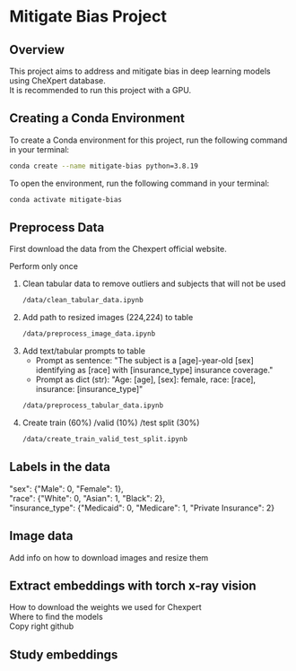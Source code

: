 # Mitigate Bias Project

## Overview
This project aims to address and mitigate bias in deep learning models using CheXpert database.  
It is recommended to run this project with a GPU. 


## Creating a Conda Environment

To create a Conda environment for this project, run the following command in your terminal:

```bash
conda create --name mitigate-bias python=3.8.19
```
To open the environment, run the following command in your terminal:

```bash
conda activate mitigate-bias
```

## Preprocess Data

First download the data from the Chexpert official website.  

Perform only once

1. Clean tabular data to remove outliers and subjects that will not be used
    ```bash
    /data/clean_tabular_data.ipynb
    ```
2. Add path to resized images (224,224) to table
    ```bash
    /data/preprocess_image_data.ipynb
    ```
3. Add text/tabular prompts to table
    * Prompt as sentence:  "The subject is a [age]-year-old [sex] identifying as [race] with [insurance_type] insurance coverage."
    * Prompt as dict (str): "Age: [age], [sex]: female, race: [race], insurance: [insurance_type]"
    ```bash
    /data/preprocess_tabular_data.ipynb
    ```
4. Create train (60%) /valid (10%) /test split (30%)
    ```bash
    /data/create_train_valid_test_split.ipynb
    ```


## Labels in the data
  
"sex": {"Male": 0, "Female": 1},  
"race": {"White": 0, "Asian": 1, "Black": 2},  
"insurance_type": {"Medicaid": 0, "Medicare": 1, "Private Insurance": 2}  

## Image data
Add info on how to download images and resize them

## Extract embeddings with torch x-ray vision
How to download the weights we used for Chexpert  
Where to find the models  
Copy right github  

## Study embeddings  




